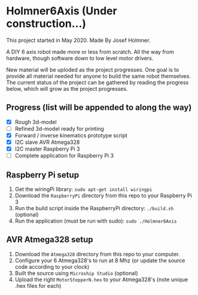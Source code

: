 # Holmner6Axis (Under construction...)

This project started in May 2020. Made By Josef Holmner.

A DIY 6 axis robot made more or less from scratch. All the way from hardware, though software down to low level motor drivers.

New material will be uploded as the project progresses. One goal is to provide all material needed for anyone to build the same robot themselves. The current status of the project can be gathered by reading the progress below, which will grow as the project progresses.

## Progress (list will be appended to along the way)
- [x] Rough 3d-model
- [ ] Refined 3d-model ready for printing
- [x] Forward / inverse kinematics prototype script
- [x] I2C slave AVR Atmega328
- [x] I2C master Raspberry Pi 3
- [ ] Complete application for Raspberry Pi 3

## Raspberry Pi setup
1. Get the wiringPi library: `sudo apt-get install wiringpi`
2. Download the `RaspberryPi` directory from this repo to your Raspberry Pi 3
3. Run the build script inside the RaspberryPi directory: `./build.sh` (optional)
4. Run the application (must be run with sudo): `sudo ./Holmner6Axis`

## AVR Atmega328 setup
1. Download the `Atmega328` directory from this repo to your computer.
2. Configure your 6 Atmega328's to run at 8 Mhz (or update the source code according to your clock)
3. Built the source using `Microship Studio` (optional)
4. Upload the right `MotorStepperN.hex` to your Atmega328's (note unique .hex files for each)
